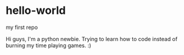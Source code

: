 # hello-world
my first repo

Hi guys, I'm a python newbie. Trying to learn how to code instead of burning my time playing games. :)
